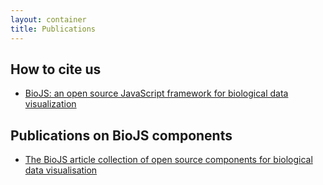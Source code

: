 ```yaml
---
layout: container
title: Publications
---
```

How to cite us
--------------

* [BioJS: an open source JavaScript framework for biological data visualization][BioJS-Bioinformatics]


Publications on BioJS components
--------------------------------

* [The BioJS article collection of open source components for biological data visualisation][f1000-collection]

[f1000-collection]: http://f1000research.com/article-collections/BioJS
[BioJS-Bioinformatics]: http://bioinformatics.oxfordjournals.org/content/29/8/1103
